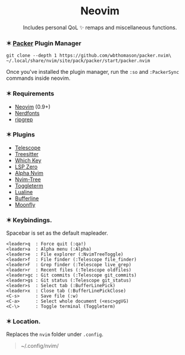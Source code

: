 <h1 align="center">Neovim</h1>

<p align="center">Includes personal QoL ✨ remaps and miscellaneous functions.</p>

### ✶ [Packer](https://github.com/wbthomason/packer.nvim) Plugin Manager

```
git clone --depth 1 https://github.com/wbthomason/packer.nvim\ ~/.local/share/nvim/site/pack/packer/start/packer.nvim
```

Once you've installed the plugin manager, run the `:so` and `:PackerSync` commands inside neovim.

### ✶ Requirements

- [Neovim](https://neovim.io/) (0.9+)
- [Nerdfonts](https://www.nerdfonts.com/)
- [ripgrep](https://github.com/BurntSushi/ripgrep)

### ✶ Plugins

- [Telescope](https://github.com/nvim-telescope/telescope.nvim)
- [Treesitter](https://github.com/nvim-treesitter/nvim-treesitter)
- [Which Key](https://github.com/folke/which-key.nvim)
- [LSP Zero](https://github.com/VonHeikemen/lsp-zero.nvim)
- [Alpha Nvim](https://github.com/goolord/alpha-nvim)
- [Nvim-Tree](https://github.com/nvim-tree/nvim-tree.lua)
- [Toggleterm](https://github.com/akinsho/toggleterm.nvim)
- [Lualine](https://github.com/nvim-lualine/lualine.nvim)
- [Bufferline](https://github.com/akinsho/bufferline.nvim)
- [Moonfly](https://github.com/bluz71/vim-moonfly-colors)

### ✶ Keybindings.

Spacebar is set as the default mapleader.

```
<leader>q  : Force quit (:qa!)
<leader>a  : Alpha menu (:Alpha)
<leader>e  : File explorer (:NvimTreeToggle)
<leader>f  : File finder (:Telescope file_finder)
<leader>F  : Grep finder (:Telescope live_grep)
<leader>r  : Recent files (:Telescope oldfiles)
<leader>gc : Git commits (:Telescope git_commits)
<leader>gs : Git status (:Telescope git_status)
<leader>s  : Select tab (:BufferLinePick)
<leader>x  : Close tab (:BufferLinePickClose)
<C-s>      : Save file (:w)
<C-a>      : Select whole document (<esc>ggVG)
<C-\>      : Toggle terminal (Toggleterm)
```

### ✶ Location.

Replaces the `nvim` folder under `.config`.

> ~/.config/nvim/
